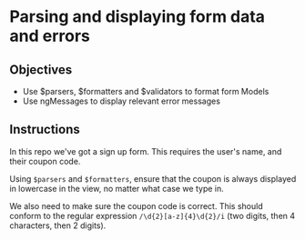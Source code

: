 # Parsing and displaying form data and errors

## Objectives

- Use $parsers, $formatters and $validators to format form Models
- Use ngMessages to display relevant error messages

## Instructions

In this repo we've got a sign up form. This requires the user's name, and their coupon code.

Using `$parsers` and `$formatters`, ensure that the coupon is always displayed in lowercase in the view, no matter what case we type in.

We also need to make sure the coupon code is correct. This should conform to the regular expression `/\d{2}[a-z]{4}\d{2}/i` (two digits, then 4 characters, then 2 digits).